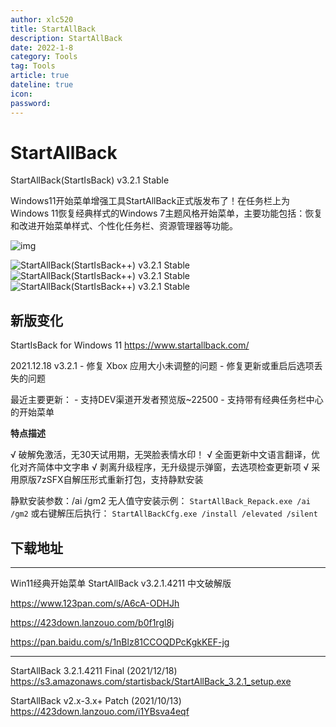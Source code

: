 ```yaml
---
author: xlc520
title: StartAllBack
description: StartAllBack
date: 2022-1-8
category: Tools
tag: Tools
article: true
dateline: true
icon: 
password: 
---
```

# StartAllBack

StartAllBack(StartIsBack) v3.2.1 Stable

Windows11开始菜单增强工具StartAllBack正式版发布了！在任务栏上为Windows 11恢复经典样式的Windows 7主题风格开始菜单，主要功能包括：恢复和改进开始菜单样式、个性化任务栏、资源管理器等功能。

![img](https://cdn.jsdelivr.net/gh/xlc520/MyImage/MdImg/2021101417221273.png)

![StartAllBack(StartIsBack++) v3.2.1 Stable](https://cdn.jsdelivr.net/gh/xlc520/MyImage/MdImg/2021101417221337.png)
![StartAllBack(StartIsBack++) v3.2.1 Stable](https://cdn.jsdelivr.net/gh/xlc520/MyImage/MdImg/2021101417221672.png)
![StartAllBack(StartIsBack++) v3.2.1 Stable](https://cdn.jsdelivr.net/gh/xlc520/MyImage/MdImg/2021101417221711.png)

## 新版变化

StartIsBack for Windows 11
https://www.startallback.com/

2021.12.18 v3.2.1
\- 修复 Xbox 应用大小未调整的问题
\- 修复更新或重启后选项丢失的问题

最近主要更新：
\- 支持DEV渠道开发者预览版~22500
\- 支持带有经典任务栏中心的开始菜单

**特点描述**

√ 破解免激活，无30天试用期，无哭脸表情水印！
√ 全面更新中文语言翻译，优化对齐简体中文字串
√ 剥离升级程序，无升级提示弹窗，去选项检查更新项
√ 采用原版7zSFX自解压形式重新打包，支持静默安装

静默安装参数：/ai /gm2
无人值守安装示例：
`StartAllBack_Repack.exe /ai /gm2`
或右键解压后执行：
`StartAllBackCfg.exe /install /elevated /silent`

## 下载地址

------

Win11经典开始菜单 StartAllBack v3.2.1.4211 中文破解版

https://www.123pan.com/s/A6cA-ODHJh

https://423down.lanzouo.com/b0f1rgl8j

https://pan.baidu.com/s/1nBlz81CCOQDPcKgkKEF-jg

------

StartAllBack 3.2.1.4211 Final (2021/12/18)
https://s3.amazonaws.com/startisback/StartAllBack_3.2.1_setup.exe

StartAllBack v2.x-3.x+ Patch (2021/10/13)
https://423down.lanzouo.com/i1YBsva4eqf